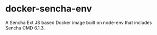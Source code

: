 # docker-sencha-env
A Sencha Ext JS based Docker image built on node-env that includes Sencha CMD 6.1.3.
